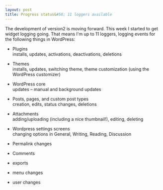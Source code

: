 ```yaml
---
layout: post
title: Progress status&#58; 11 loggers available
---
```


The development of version2 is moving forward. This week I started to get widget logging going. That means I'm up to 11 loggers, logging events for the following things in WordPress:

* Plugins  
installs, updates, activations, deactivations, deletions

* Themes  
installs, updates, switching theme, theme customization (using the WordPress customizer)

* WordPress core  
updates – manual and background updates

* Posts, pages, and custom post types  
creation, edits, status changes, deletions

* Attachments  
adding/uploading (including a nice thumbnail!), editing, deleting

* Wordpress settings screens  
changing options in General, Writing, Reading, Discussion

* Permalink changes

* Comments 

* exports 

* menu changes

* user changes
